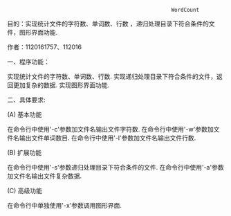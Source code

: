                                                          WordCount
目的：实现统计文件的字符数、单词数、行数 ，递归处理目录下符合条件的文件，图形界面功能.

作者：1120161757、112016

一、程序功能：

实现统计文件的字符数、单词数、行数.
实现递归处理目录下符合条件的文件，返回更加复杂的数据.
实现图形界面功能.

二、具体要求:

(A) 基本功能

在命令行中使用'-c'参数加文件名输出文件字符数.
在命令行中使用'-w'参数加文件名输出文件单词数目.
在命令行中使用'-l'参数加文件名输出文件行数.

(B) 扩展功能

在命令行中使用'-s'参数递归处理目录下符合条件的文件.
在命令行中使用'-a'参数加文件名输出文件复杂数据.

(C) 高级功能

在命令行中单独使用'-x'参数调用图形界面.
